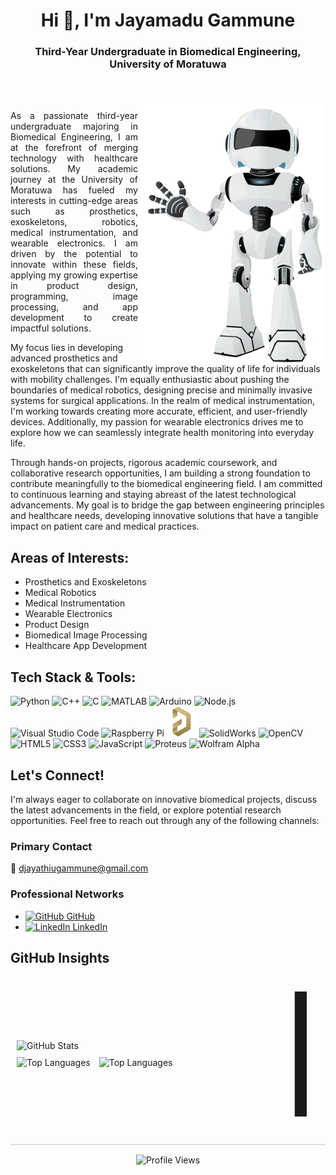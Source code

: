 <h1 align="center">Hi 👋, I'm Jayamadu Gammune</h1>
<h3 align="center">Third-Year Undergraduate in Biomedical Engineering, University of Moratuwa</h3>
<br><br>


<img src="source1.gif" width="300" align="right"/>

<p align="justify">
As a passionate third-year undergraduate majoring in Biomedical Engineering, I am at the forefront of merging technology with healthcare solutions. My academic journey at the University of Moratuwa has fueled my interests in cutting-edge areas such as prosthetics, exoskeletons, robotics, medical instrumentation, and wearable electronics. I am driven by the potential to innovate within these fields, applying my growing expertise in product design, programming, image processing, and app development to create impactful solutions.

My focus lies in developing advanced prosthetics and exoskeletons that can significantly improve the quality of life for individuals with mobility challenges. I'm equally enthusiastic about pushing the boundaries of medical robotics, designing precise and minimally invasive systems for surgical applications. In the realm of medical instrumentation, I'm working towards creating more accurate, efficient, and user-friendly devices. Additionally, my passion for wearable electronics drives me to explore how we can seamlessly integrate health monitoring into everyday life.

 Through hands-on projects, rigorous academic coursework, and collaborative research opportunities, I am building a strong foundation to contribute meaningfully to the biomedical engineering field. I am committed to continuous learning and staying abreast of the latest technological advancements. My goal is to bridge the gap between engineering principles and healthcare needs, developing innovative solutions that have a tangible impact on patient care and medical practices.
</p>




<h2>Areas of Interests:</h2>
<ul>
  <li>Prosthetics and Exoskeletons</li>
  <li>Medical Robotics</li>
  <li>Medical Instrumentation</li>
  <li>Wearable Electronics</li>
  <li>Product Design</li>
  <li>Biomedical Image Processing</li>
  <li>Healthcare App Development</li>
</ul>

<h2>Tech Stack & Tools:</h2>
<p>
<img src="https://img.icons8.com/color/48/000000/python.png" alt="Python"/>
<img src="https://img.icons8.com/color/48/000000/c-plus-plus-logo.png" alt="C++"/>
<img src="https://img.icons8.com/color/48/000000/c-programming.png" alt="C"/>
<img src="https://upload.wikimedia.org/wikipedia/commons/2/21/Matlab_Logo.png" alt="MATLAB" width="48" height="48"/>
<img src="https://img.icons8.com/color/48/000000/arduino.png" alt="Arduino"/>
<img src="https://img.icons8.com/color/48/000000/nodejs.png" alt="Node.js"/>
<img src="https://img.icons8.com/color/48/000000/visual-studio-code-2019.png" alt="Visual Studio Code"/>
<img src="https://img.icons8.com/color/48/000000/raspberry-pi.png" alt="Raspberry Pi"/>
<img src="https://github.com/github/explore/raw/main/topics/altium-designer/altium-designer.png" alt="Altium" width="48" height="48"/>
<img src="https://img.icons8.com/color/48/000000/solidworks.png" alt="SolidWorks"/>
<img src="https://img.icons8.com/color/48/000000/opencv.png" alt="OpenCV"/>
<img src="https://img.icons8.com/color/48/000000/html-5.png" alt="HTML5"/>
<img src="https://img.icons8.com/color/48/000000/css3.png" alt="CSS3"/>
<img src="https://img.icons8.com/color/48/000000/javascript.png" alt="JavaScript"/>
<img src="https://www.labcenter.com/images/logo.png" alt="Proteus" width="48" height="48"/>
<img src="https://upload.wikimedia.org/wikipedia/commons/2/20/Mathematica_Logo.svg" alt="Wolfram Alpha" width="48" height="48"/>
</p>

<h2>Let's Connect!</h2>
<p>
  I'm always eager to collaborate on innovative biomedical projects, discuss the latest advancements in the field, or explore potential research opportunities. Feel free to reach out through any of the following channels:
</p>

<h3>Primary Contact</h3>
<p>
  📧 <a href="mailto:djayathiugammune@gmail.com">djayathiugammune@gmail.com</a>
</p>

<h3>Professional Networks</h3>
<ul>
  <li>
    <a href="https://github.com/JayxTG"><img src="https://img.icons8.com/fluent/24/000000/github.png" alt="GitHub"/> GitHub</a>
  </li>
  <li>
    <a href="https://www.linkedin.com/in/jayamadu-gammune-66a679271/"><img src="https://img.icons8.com/fluent/24/000000/linkedin.png" alt="LinkedIn"/> LinkedIn</a>
  </li>
</ul>

<h2>GitHub Insights</h2>

<div style="display: flex; flex-wrap: wrap; justify-content: space-between; align-items: center; border-bottom: 2px solid #ddd; padding-bottom: 20px;">
  <!-- Left Side: GitHub Stats and Contributions -->
  <div style="flex: 2; margin: 10px;">
    <!-- GitHub Stats Card -->
    <div style="margin-bottom: 10px;">
      <img src="http://github-profile-summary-cards.vercel.app/api/cards/profile-details?username=JayxTG&theme=transparent" alt="GitHub Stats" style="width: 100%; max-width: 400px; height: auto;" />
    </div>
    <!-- GitHub Streak Stats -->
    <div>
  <img src="http://github-profile-summary-cards.vercel.app/api/cards/stats?username=JayxTG&theme=transparent" alt="Top Languages" style="width: 49%; margin-right: 10px;" />
  <img src="http://github-profile-summary-cards.vercel.app/api/cards/repos-per-language?username=JayxTG&theme=transparent" alt="Top Languages" style="width: 49%;" />
    </div>
  </div>

  <!-- Divider Line -->
  <div style="flex: 0.1; text-align: center; margin: 10px;">
    <hr style="border: none; border-left: 2px solid #ddd; height: 200px;" />
  </div>

  <!-- Right Side: Top Languages -->
<div style="display: flex; flex-direction: row; margin: 10px;">
  

</div>


</div>

<div style="text-align: center; margin-top: 15px;">
  <img src="https://komarev.com/ghpvc/?username=JayxTG&label=Profile%20views&color=ff69b4&style=flat" alt="Profile Views" />
</div>

